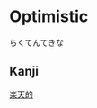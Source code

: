 # Optimistic
らくてんてきな

## Kanji
[楽](../Kanji/kanji-dict/楽.md)[天](../Kanji/kanji-dict/天.md)[的](../Kanji/kanji-dict/的.md)